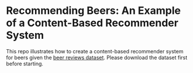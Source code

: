 # Recommending Beers: An Example of a Content-Based Recommender System

This repo illustrates how to create a content-based recommender system for beers given the [beer reviews dataset](https://s3.amazonaws.com/demo-datasets/beer_reviews.tar.gz). Please download the dataset first before starting.
